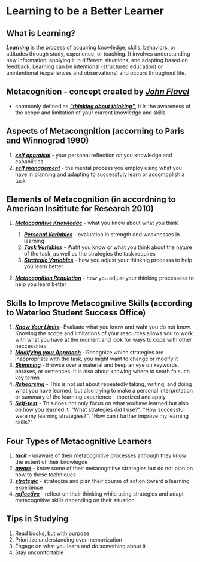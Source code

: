 # Learning to be a Better Learner

## What is Learning?

<ins>**_Learning_**</ins> is the process of acquiring knowledge, skills, behaviors, or attitudes through study, experience, or teaching. It involves understanding new information, applying it in different situations, and adapting based on feedback. Learning can be intentional (structured education) or unintentional (experiences and observations) and occurs throughout life.

## **Metacognition** - concept created by <ins>**_John Flavel_**</ins>

- commonly defined as <ins>**_"thinking about thinking"_**</ins>, it is the awareness of the scope and limitation of your current knowledge and skills

## Aspects of Metacongnition (accorning to Paris and Winnograd 1990)

1. <ins>**_self appraisal_**</ins> - your personal reflection on you knowledge and capabilities
2. <ins>**_self management_**</ins> - the mental process you employ using what you have in planning and adapting to successfuly learn or accompplish a task

## Elements of Metacognition (in accordning to American Insititute for Research 2010)

1. <ins>**_Metacognitive Knowledge_**</ins> - what you know about what you think

    1. <ins>**_Personal Variables_**</ins> - evaluation in strength and weaknesses in learning
    2. <ins>**_Task Variables_**</ins> - Waht you know or what you think about the nature of the task, as well as the strategies the task requires
    3. <ins>**_Strategic Variables_**</ins> - how you adjust your thinknig processs to help you learn better

2. <ins>**_Metacognition Regulation_**</ins> - how you adjust your thinking processess to help you learn better

## Skills to Improve Metacognitive Skills (according to Waterloo Student Success Office)

1. <ins>**_Know Your Limits_**</ins>- Evaluate what you know and waht you do not know. Knowing the scope and limitations of your resources allows you to work with what you have at the moment and look for ways to cope with other neccessities
2. <ins>**_Modifying your Approach_**</ins>  - Recognize which strategies are inappropriate with the task, you might want to change or modify it
3. <ins>**_Skimming_**</ins>  - Browse over a material and keep an eye on keywords, phrases, or sentences. It is also about knowing where to searh fo such key terms
4. <ins>**_Rehearsing_**</ins>  - This is not ust about repeatedly taking, writing, and doing what you have learned, but also trying to make a personal interpretation or summary of the learning experience - thoerized and apply
5. <ins>**_Self-test_**</ins>  - This does not only focus on what youhave learned but also on how you learned it. "What strategies did I use?". "How successful were my learning strategies?". "How can i further improve my learning skills?"

## Four Types of Metacognitive Learners
  
1. <ins>**_tacit_**</ins>   - unaware of their metacognitive processes although they know the extent of their knowlegde
2. <ins>**_aware_**</ins>  - know some of their metacognitive strategies but do not plan on how to these techniques
3. <ins>**_strategic_**</ins>  - strategize and plan their course of action toward a learning experience
4. <ins>**_reflective_**</ins>  - reflect on their thinking while using strategies and adapt metacognitive skills depending on their situation

## Tips in Studying

1. Read books, but with purpose
2. Prioritize understanding over memorization
3. Engage on what you learn and do something about it
4. Stay uncomfortable

<!-- 
1. Metacognition - concept created by John Flavel(https://exploringkodawari.blog/metacognition/)
2. Aspects of Metacongnition (accorning to Paris and Winnograd 1990) (https://www.researchgate.net/publication/43119308_Promoting_Metacognition_and_Motivation_of_Exceptional_Children)
3. Elements of Metacognition (in accordning to American Insititute for Research 2010) (https://lincs.ed.gov/sites/default/files/4_TEAL_Metacognitive.pdf)
4. Skills to Improve Metacognitive Skills (according to Waterloo Student Success Office)(https://www.studocu.com/ph/document/bukidnon-state-university/general-education/skills-that-can-help-you-in-exercising-metacognition/46781418)
5. Four Types of Metacognitive Learners - Smart schools: Better thinking and learning for every child  - David Perkins 1992(https://classteaching.wordpress.com/2019/09/20/metacognitive-leaners/) -->